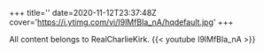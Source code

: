 +++
title=''
date=2020-11-12T23:37:48Z
cover='https://i.ytimg.com/vi/I9lMfBIa_nA/hqdefault.jpg'
+++

All content belongs to RealCharlieKirk.
{{< youtube I9lMfBIa_nA >}}
